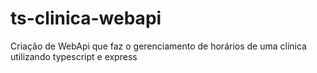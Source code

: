 # ts-clinica-webapi
Criação de WebApi que faz o gerenciamento de horários de uma clínica utilizando typescript e express
